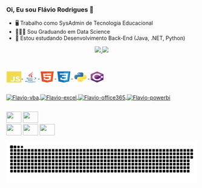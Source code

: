 ### Oi, Eu sou Flávio Rodrigues 👋

- 🖥️ Trabalho como SysAdmin de Tecnologia Educacional
- 👨🏽‍🎓 Sou Graduando em Data Science
- 📔 Estou estudando Desenvolvimento Back-End (Java, .NET, Python)

<div align="center">
  <a href="https://github.com/flaviordzmota">
  <img height="160em" src="https://github-readme-stats.vercel.app/api?username=flaviordzmota&show_icons=true&theme=dark&include_all_commits=true&count_private=true"/>
  <img height="160em" src="https://github-readme-stats.vercel.app/api/top-langs/?username=flaviordzmota&layout=compact&langs_count=7&theme=dark"/>
</div>
  
  
  ##

  
 <div style="display: inline_block"><br>
  <img align="center" alt="Flavio-Js" height="30" width="40" src="https://raw.githubusercontent.com/devicons/devicon/master/icons/javascript/javascript-plain.svg">
  <img align="center" alt="Flavio-Java" height="30" width="40" src="https://github.com/devicons/devicon/blob/master/icons/java/java-original.svg">
  <img align="center" alt="Flavio-HTML" height="30" width="40" src="https://raw.githubusercontent.com/devicons/devicon/master/icons/html5/html5-original.svg">
  <img align="center" alt="Flavio-CSS" height="30" width="40" src="https://raw.githubusercontent.com/devicons/devicon/master/icons/css3/css3-original.svg">
  <img align="center" alt="Flavio-Python" height="30" width="40" src="https://raw.githubusercontent.com/devicons/devicon/master/icons/python/python-original.svg">
  <img align="center" alt="Flavio-Csharp" height="30" width="40" src="https://raw.githubusercontent.com/devicons/devicon/master/icons/csharp/csharp-original.svg">
</div>
  
  
  ##
  
  
  <div>
  <img align="center" alt="Flavio-vba" height="40" width="40" src="https://styles.redditmedia.com/t5_2rnlw/styles/communityIcon_z3kwah4z27c71.png">
  <img align="center" alt="Flavio-excel" height="35" width="40" src="https://cdn.icon-icons.com/icons2/195/PNG/256/Excel_2013_23480.png">
  <img align="center" alt="Flavio-office365" height="40" width="40" src="https://www.nersc.no/sites/www.nersc.no/files/images/office365-427x427.png">
  <img align="center" alt="Flavio-powerbi" height="35" width="40" src="https://e7.pngegg.com/pngimages/820/213/png-clipart-power-bi-business-intelligence-microsoft-corporation-data-visualization-data-analysis-power-bi-dashboard-templates-thumbnail.png">
  </div>
  
  
  ##
  
  
  <div>
    <div> 
 
  <a href="https://instagram.com/flaviordzmota" target="_blank"><img height="30" width="40"  src="https://upload.wikimedia.org/wikipedia/commons/thumb/5/58/Instagram-Icon.png/1025px-Instagram-Icon.png" target="_blank"></a>
  <a href="https://wa.me/5583987089534" target="_blank"><img height="30" width="40"  src="https://logodownload.org/wp-content/uploads/2015/04/whatsapp-logo-1.png" target="_blank"></a>     
  <a href = "mailto:rodriguezz.fr@gmail.com"><img height="30" width="40"  src="https://cdn.icon-icons.com/icons2/2631/PNG/512/gmail_new_logo_icon_159149.png" target="_blank"></a>
  <a href="https://www.linkedin.com/in/fl%C3%A1vio-rodrigues-a5986882/" target="_blank"><img height="30" width="40" src="https://www.pngall.com/wp-content/uploads/2016/07/Linkedin-Download-PNG.png" target="_blank"></a> 
  <a href="https://github.com/flaviordzmota" target="_blank"><img height="30" width="40" src="https://cdn.iconscout.com/icon/free/png-128/github-170-1175028.png" target="_blank"></a> 
 
  ![Snake animation](https://github.com/flaviordzmota/flaviordzmota/blob/output/github-contribution-grid-snake.svg)
 
</div>
  </div>

